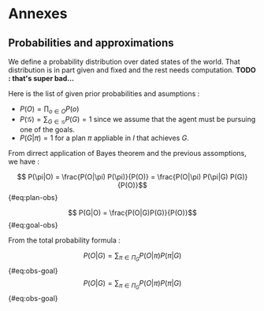 # Annexes



## Probabilities and approximations

We define a probability distribution over dated states of the world. That distribution is in part given and fixed and the rest needs computation. **TODO : that's super bad…**

Here is the list of given prior probabilities and asumptions :

* $P(O)=\prod_{o\in O} P(o)$
* $P(\mathcal{G}) = \sum_{G\in \mathcal{G}}P(G) = 1$ since we assume that the agent must be pursuing one of the goals.
* $P(G|\pi) = 1$ for a plan $\pi$ appliable in $I$ that achieves $G$.

From dirrect application of Bayes theorem and the previous assomptions, we have :

$$ P(\pi|O) = \frac{P(O|\pi) P(\pi)}{P(O)} = \frac{P(O|\pi) P(\pi|G) P(G)}{P(O)}$$ {#eq:plan-obs}

$$ P(G|O) = \frac{P(O|G)P(G)}{P(O)}$$ {#eq:goal-obs}

From the total probability formula :

$$P(O|G) = \sum_{\pi \in \Pi_G} P(O|\pi) P(\pi|G)$$ {#eq:obs-goal}$$P(O|G) = \sum_{\pi \in \Pi_G} P(O|\pi) P(\pi|G)$$ {#eq:obs-goal}
